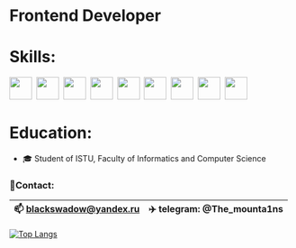 # Frontend Developer


# Skills:
<img height="40" src="https://cdn.jsdelivr.net/gh/devicons/devicon/icons/html5/html5-original.svg" />&nbsp;
<img height="40" src="https://cdn.jsdelivr.net/gh/devicons/devicon/icons/css3/css3-original.svg" />&nbsp;
<img height="40" src="https://cdn.jsdelivr.net/gh/devicons/devicon/icons/javascript/javascript-original.svg" />&nbsp;
<img height="40" src="https://cdn.jsdelivr.net/gh/devicons/devicon/icons/typescript/typescript-original.svg" />&nbsp;
<img height="40" src="https://cdn.jsdelivr.net/gh/devicons/devicon/icons/react/react-original.svg" />&nbsp;
<img height="40" src="https://cdn.jsdelivr.net/gh/devicons/devicon/icons/redux/redux-original.svg" />&nbsp;
<img height="40" src="https://cdn.jsdelivr.net/gh/devicons/devicon/icons/sass/sass-original.svg" />&nbsp;
<img height="40" src="https://cdn.jsdelivr.net/gh/devicons/devicon/icons/figma/figma-original.svg" />&nbsp;
<img height="40" src="https://cdn.jsdelivr.net/gh/devicons/devicon/icons/github/github-original.svg" />

# Education:
  - 🎓 Student of ISTU, Faculty of Informatics and Computer Science

### 📱Contact:
| 📫 blackswadow@yandex.ru | ✈️ telegram: @The_mounta1ns |
| --- | --- |
          
        

[![Top Langs](https://github-readme-stats.vercel.app/api/top-langs/?username=TBSTheMountainsSay&layout=compact&theme=vision-friendly-default)](https://github.com/anuraghazra/github-readme-stats)



